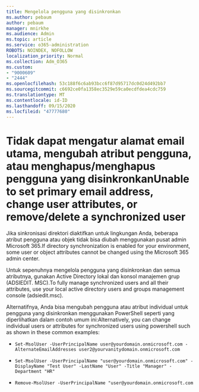 ```yaml
---
title: Mengelola pengguna yang disinkronkan
ms.author: pebaum
author: pebaum
manager: mnirkhe
ms.audience: Admin
ms.topic: article
ms.service: o365-administration
ROBOTS: NOINDEX, NOFOLLOW
localization_priority: Normal
ms.collection: Adm_O365
ms.custom:
- "9000609"
- "2444"
ms.openlocfilehash: 53c188f6c6ab93bcc6f87d95717dc0d24d492bb7
ms.sourcegitcommit: c6692ce0fa1358ec3529e59ca0ecdfdea4cdc759
ms.translationtype: MT
ms.contentlocale: id-ID
ms.lasthandoff: 09/15/2020
ms.locfileid: "47777680"
---
```

# <a name="unable-to-set-primary-email-address-change-user-attributes-or-removedelete-a-synchronized-user"></a><span data-ttu-id="7991d-102">Tidak dapat mengatur alamat email utama, mengubah atribut pengguna, atau menghapus/menghapus pengguna yang disinkronkan</span><span class="sxs-lookup"><span data-stu-id="7991d-102">Unable to set primary email address, change user attributes, or remove/delete a synchronized user</span></span>

<span data-ttu-id="7991d-103">Jika sinkronisasi direktori diaktifkan untuk lingkungan Anda, beberapa atribut pengguna atau objek tidak bisa diubah menggunakan pusat admin Microsoft 365.</span><span class="sxs-lookup"><span data-stu-id="7991d-103">If directory synchronization is enabled for your environment, some user or object attributes cannot be changed using the Microsoft 365 admin center.</span></span>

<span data-ttu-id="7991d-104">Untuk sepenuhnya mengelola pengguna yang disinkronkan dan semua atributnya, gunakan Active Directory lokal dan konsol manajemen grup (ADSIEDIT. MSC).</span><span class="sxs-lookup"><span data-stu-id="7991d-104">To fully manage synchronized users and all their attributes, use your local active directory users and groups management console (adsiedit.msc).</span></span>  

<span data-ttu-id="7991d-105">Alternatifnya, Anda bisa mengubah pengguna atau atribut individual untuk pengguna yang disinkronkan menggunakan PowerShell seperti yang diperlihatkan dalam contoh umum ini:</span><span class="sxs-lookup"><span data-stu-id="7991d-105">Alternatively, you can change individual users or attributes for synchronized users using powershell such as shown in these common examples:</span></span> 
- `Set-MsolUser -UserPrincipalName user@yourdomain.onmicrosoft.com -AlternateEmailAddresses user2@yourvanitydomain.onmicrosoft.com`

- `Set-MsolUser -UserPrincipalName "user@yourdomain.onmicrosoft.com" -DisplayName "Test User" -LastName "User" -Title "Manager" -Department "HR"`

- `Remove-MsolUser -UserPrincipalName "user@yourdomain.onmicrosoft.com`
